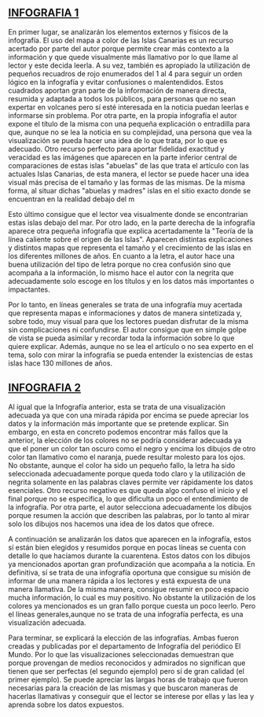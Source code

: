 ## [INFOGRAFIA 1](https://64.media.tumblr.com/d8aa32550f759e8af7315a3b946ae7d1/028d9187f24eadc7-89/s1280x1920/47b76b379b8d2bada1e72c7036c62a62680a5ce6.png)

En primer lugar, se analizarán los elementos externos y físicos de la infografía. 
El uso del mapa a color de las Islas Canarias es un recurso acertado por parte del 
autor porque permite crear más contexto a la información y que quede visualmente 
más llamativo por lo que llame al lector y este decida leerla. A su vez, también 
es apropiado la utilización de pequeños recuadros de rojo enumerados del 1 al 4 
para seguir un orden lógico en la infografía y evitar confusiones o malentendidos. 
Estos cuadrados aportan gran parte de la información de manera directa, resumida y 
adaptada a todos los públicos, para personas que no sean expertar en volcanes pero 
sí esté interesada en la noticia puedan leerlas e informarse sin problema. Por 
otra parte, en la propia infografía el autor expone el título de la misma con una 
pequeña explicación o entradilla para que, aunque no se lea la noticia en su 
complejidad, una persona que vea la visualización se pueda hacer una idea de lo 
que trata, por lo que es adecuado. Otro recurso perfecto para aportar fidelidad 
exactitud y veracidad es las imágenes que aparecen en la parte inferior central de 
comparaciones de estas islas "abuelas" de las que trata el artículo con las actuales Islas Canarias, 
de esta manera, el lector se puede hacer una idea visual más precisa de el tamaño y las formas de las mismas. 
De la misma forma, al situar dichas "abuelas y madres" islas en el sitio exacto donde se encuentran en la realidad debajo del m

Esto último consigue que el lector vea visualmente donde se encontrarian estas 
islas debajo del mar. Por otro lado, en la parte derecha de la infografía aparece 
otra pequeña infografía que explica acertadamente la "Teoría de la línea caliente 
sobre el origen de las Islas". Aparecen distintas explicaciones y distintos mapas 
que representa el tamaño y el crecimiento de las islas en los diferentes millones 
de años. En cuanto a la letra, el autor hace una buena utilización del tipo de 
letra porque no crea confusión sino que acompaña a la información, lo mismo hace 
el autor con la negrita que adecuadamente solo escoge en los títulos y en los 
datos más importantes o impactantes.

Por lo tanto, en líneas generales se trata de una infografía muy acertada que 
representa mapas e informaciones y datos de manera sintetizada y, sobre todo, muy 
visual para que los lectores puedan disfrutar de la misma sin complicaciones ni 
confundirse. El autor consigue que en simple golpe de vista se pueda asimilar y 
recordar toda la información sobre lo que quiere explicar. Además, aunque no se 
lea el artículo o no sea experto en el tema, solo con mirar la infografía se pueda 
entender la existencias de estas islas hace 130 millones de años.

## [INFOGRAFIA 2](https://twitter.com/PedroParedesDC/status/1442065230285189120/photo/1)
Al igual que la Infografía anterior, esta se trata de una visualización adecuada ya que con una mirada rápida por encima se puede apreciar los datos y la información más importante que se pretende explicar. Sin embargo, en esta en concreto podemos encontrar más fallos que la anterior, la elección de los colores no se podría considerar adecuada ya que el poner un color
tan oscuro como el negro y encima los dibujos de otro color tan llamativo como el
naranja, puede resultar molesto para los ojos. No obstante, aunque el color ha
sido un pequeño fallo, la letra ha sido seleccionada adecuadamente porque queda
todo claro y la utilización de negrita solamente en las palabras claves permite
ver rápidamente los datos esenciales. Otro recurso negativo es que queda algo
confuso el inicio y el final porque no se especifica, lo que dificulta un poco el
entendimiento de la infografía. Por otra parte, el autor selecciona adecuadamente
los dibujos porque resumen la acción que describen las palabras, por lo tanto al
mirar solo los dibujos nos hacemos una idea de los datos que ofrece.

A continuación se analizarán los datos que aparecen en la infografía, estos sí
están bien elegidos y resumidos porque en pocas líneas se cuenta con detalle lo
que hacíamos durante la cuarentena. Estos datos con los dibujos ya mencionados
aportan gran profundización que acompaña a la noticia. En definitiva, sí se trata
de una infografía oportuna que consigue su misión de informar de una manera rápida
a los lectores y está expuesta de una manera llamativa. De la misma manera,
consigue resumir en poco espacio mucha información, lo cual es muy positivo. No
obstante la utilización de los colores ya mencionados es un gran fallo porque
cuesta un poco leerlo. Pero el líneas generales,aunque no se trata de una
infografía perfecta, es una visualización adecuada.



Para terminar, se explicará la elección de las infografías. Ambas fueron creadas y
publicadas por el departamento de Infografía del periódico El Mundo. Por lo que
las visualizaciones seleccionadas demuestran que porque provengan de medios
reconocidos y admirados no significan que tienen que ser perfectas (el segundo
ejemplo) pero sí de gran calidad (el primer ejemplo). Se puede apreciar las largas
horas de trabajo que fueron necesarias para la creación de las mismas y que
buscaron maneras de hacerlas llamativas y conseguir que el lector se interese por
ellas y las lea y aprenda sobre los datos expuestos. 
